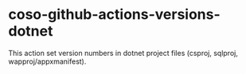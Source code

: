 # coso-github-actions-versions-dotnet
This action set version numbers in dotnet project files (csproj, sqlproj, wapproj/appxmanifest).
